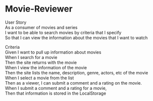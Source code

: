 # Movie-Reviewer
User Story <br>
As a consumer of movies and series<br>
I want to be able to search movies by criteria that I specify<br>
So that I can view the information about the movies that I want to watch<br>

Criteria<br>
Given I want to pull up information about movies<br>
When I search for a movie<br>
Then the site returns with the movie<br>
When I view the information of the movie<br>
Then the site lists the name, description, genre, actors, etc of the movie<br>
When I select a movie from the list<br>
Then as a viewer, I can submit a comment and a rating on the movie.<br>
When I submit a comment and a rating for a movie,<br>
Then that information is stored in the LocalStorage<br>

